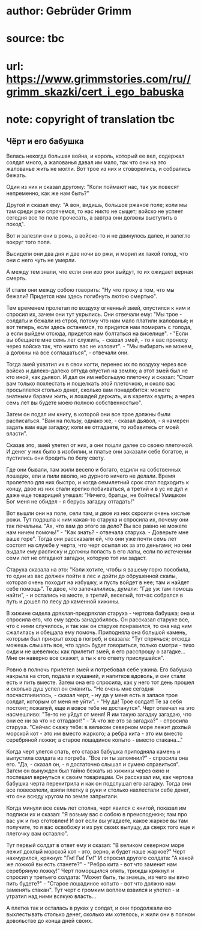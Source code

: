 # author: Gebrüder Grimm
# source: tbc
# url: https://www.grimmstories.com/ru//grimm_skazki/cert_i_ego_babuska
# note: copyright of translation tbc

## Чёрт и его бабушка 

Велась некогда большая война, и король, который ее вел, содержал солдат
много, а жалованья давал им мало, так что они на это жалованье жить не
могли. Вот трое из них и сговорились, и собрались бежать.

Один из них и сказал другому: "Коли поймают нас, так уж повесят
непременно, как же нам быть?"

Другой и сказал ему: "А вон, видишь, большое ржаное поле; коли мы там
среди ржи спрячемся, то нас никто не сыщет; войско не успеет сегодня все
то поле прочесать, а завтра они должны выступить в поход".

Вот и залезли они в рожь, а войско-то и не двинулось далее, и залегло
вокруг того поля.

Высидели они два дня и две ночи во ржи, и морил их такой голод, что они
с него чуть не умерли.

А между тем знали, что если они изо ржи выйдут, то их ожидает верная
смерть.

И стали они между собою говорить: "Ну что проку в том, что мы бежали?
Придется нам здесь погибнуть лютою смертью".

Тем временем пролетал по воздуху огненный змей, опустился к ним и
спросил их, зачем они тут укрылись. Они отвечали ему: "Мы трое -
солдаты и бежали из строя, потому что нам мало платили жалованья; и вот
теперь, если здесь останемся, то придется нам помирать с голода, а если
выйдем отсюда, придется нам болтаться на виселице". - "Если вы
обещаете мне семь лет служить, - сказал змей, - то я вас пронесу через
войска так, что никто вас не изловит". - "Мы выбирать не можем, а
должны на все соглашаться", - отвечали они.

Тогда змей ухватил их в свои когти, перенес их по воздуху через все
войско и далеко-далеко оттуда опустил на землю; а этот змей был не кто
иной, как дьявол. И дал он им небольшую плеточку и сказал: "Стоит вам
только похлестать и пощелкать этой плеточкою, и около вас просыплется
столько денег, сколько вам понадобится: можете знатными барами жить, и
лошадей держать, и в каретах ездить; а через семь лет вы будете моею
полною собственностью".

Затем он подал им книгу, в которой они все трое должны были расписаться.
"Вам на пользу, однако же, - сказал дьявол, - я намерен задать вам еще
загадку; коли ее отгадаете, то избавитесь от моей власти".

Сказав это, змей улетел от них, а они пошли далее со своею плеточкой. И
денег у них было в изобилии, и платье они заказали себе богатое, и
пустились они бродить по белу свету.

Где они бывали, там жили весело и богато, ездили на собственных лошадях,
ели и пили вволю, но дурного ничего не делали. Время пролетело для них
быстро, и когда семилетний срок стал подходить к концу, двое из них
стали крепко побаиваться, а третий и в ус не дул и даже еще товарищей
утешал: "Ничего, братцы, не бойтесь! Умишком Бог меня не обидел - я
берусь загадку отгадать!"

Вот вышли они на поле, сели там, и двое из них скроили очень кислые
рожи. Тут подошла к ним какая-то старуха и спросила их, почему они так
печальны. "Ах, что вам до этого за дело? Вы все равно не можете нам
ничем помочь!" - "Как знать? - отвечала старуха. - Доверьте мне ваше
горе". Тогда они рассказали ей, что они уже почти семь лет состоят на
службе у черта, что черт осыпал их за это деньгами; но они выдали ему
расписку и должны попасть в его лапы, если по истечении семи лет не
отгадают загадки, которую тот им задаст.

Старуха сказала на это: "Коли хотите, чтобы я вашему горю пособила, то
один из вас должен пойти в лес и дойти до обрушенной скалы, которая
очень походит на избушку, и пусть войдет в нее; там и найдет себе
помощь". Те двое, что запечалились, думали: "Где уж там помощь
найти", - и остались на месте, а третий, веселый, тотчас собрался в
путь и дошел по лесу до каменной хижины.

В хижине сидела дряхлая-предряхлая старуха - чертова бабушка; она и
спросила его, что ему здесь занадобилось. Он рассказал старухе все, что
с ними случилось, и так как он старухе понравился, то она над ним
сжалилась и обещала ему помочь. Приподняла она большой камень, которым
был прикрыт вход в погреб, и сказала: "Тут спрячься; отсюда можешь
слышать все, что здесь будет говориться, только смотри - тихо сиди и не
шевелись: как прилетит змей, я его расспрошу о загадке... Мне он наверно
все скажет, а ты к его ответу прислушайся".

Ровно в полночь прилетел змей и потребовал себе ужина. Его бабушка
накрыла на стол, подала и кушаний, и напитков вдоволь, и они стали есть
и пить вместе. Затем она его спросила, как у него тот день прошел и
сколько душ успел он сманить. "Не очень мне сегодня посчастливилось, -
сказал черт, - ну да у меня есть в запасе трое солдат, которым от меня
не уйти". - "Ну да! Трое солдат! Те за себя постоят; пожалуй, еще и
вовсе тебе не достанутся". Черт отвечал на это насмешливо: "Те-то не
уйдут от меня! Я им такую загадку загадаю, что они ее ни за что не
отгадают!" - "А что же это за загадка?" - спросила старуха. "Сейчас
скажу тебе: в великом северном море лежит дохлый морской кот - это им
вместо жаркого; а ребра кита - это им вместо серебряной ложки; а старое
лошадиное копыто - вместо стакана..."

Когда черт улегся спать, его старая бабушка приподняла камень и
выпустила солдата из погреба. "Все ли ты запомнил?" - спросила она
его. "Да, - сказал он, - я достаточно слышал и сумею справиться".
Затем он вынужден был тайно бежать из хижины через окно и поспешил
вернуться к своим товарищам. Он рассказал им, как чертова бабушка черта
перехитрила и как он подслушал его загадку. Тогда они все повеселели,
взяли плетку в руки и столько нахлестали себе денег, что они всюду
кругом по земле запрыгали.

Когда минули все семь лет сполна, черт явился с книгой, показал им
подписи их и сказал: "Я возьму вас с собою в преисподнюю; там про вас
уж и пир сготовлен! И вот если вы угадаете, какое жаркое вы там
получите, то я вас освобожу и из рук своих выпущу, да сверх того еще и
плеточку вам оставлю".

Тут первый солдат в ответ ему и сказал: "В великом северном море лежит
дохлый морской кот - это, верно, и будет наше жаркое?" Черт нахмурился,
крякнул: "Гм! Гм! Гм!" И спросил другого солдата: "А какой же ложкой
вы есть станете?" - "Ребро кита - вот что заменит нам серебряную
ложку!" Черт поморщился опять, трижды крякнул и спросил у третьего
солдата: "Может быть, ты знаешь, из чего вы вино пить будете?" -
"Старое лошадиное копыто - вот что должно нам заменять стакан". Тут
черт с громким воплем взвился и улетел - и утратил над ними всякую
власть...

А плетка так и осталась в руках у солдат, и они продолжали ею
выхлестывать столько денег, сколько им хотелось, и жили они в полном
довольстве до конца дней своих.
